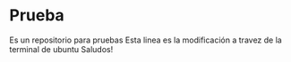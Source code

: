 # Prueba
Es un repositorio para pruebas
Esta linea es la modificación a travez de la terminal de ubuntu
Saludos!
